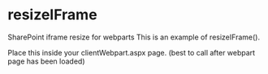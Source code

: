 # resizeIFrame
SharePoint iframe resize for webparts
This is an example of resizeIFrame().

Place this inside your clientWebpart.aspx page. (best to call after webpart page has been loaded)
